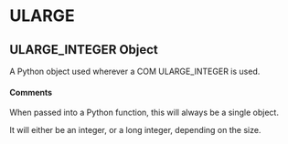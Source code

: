 # ULARGE

## ULARGE\_INTEGER Object

A Python object used wherever a COM ULARGE\_INTEGER is used\.

#### Comments
When passed into a Python function, this will always be a single object\. 

It will either be an integer, or a long integer, depending on the size\.